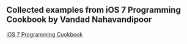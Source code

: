 ## Collected examples from iOS 7 Programming Cookbook by Vandad Nahavandipoor
[iOS 7 Programming Cookbook](http://www.amazon.com/iOS-Programming-Cookbook-Vandad-Nahavandipoor-ebook/dp/B00FW79LHE/ref=sr_1_1?s=books&ie=UTF8&qid=1401044211&sr=1-1&keywords=ios+7+programming+cookbook)